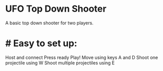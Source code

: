 # UFO Top Down Shooter
A basic top down shooter for two players.
# # Easy to set up:
Host and connect
Press ready
Play!
Move using keys A and D
Shoot one projectile using W
Shoot multiple projectiles using E

